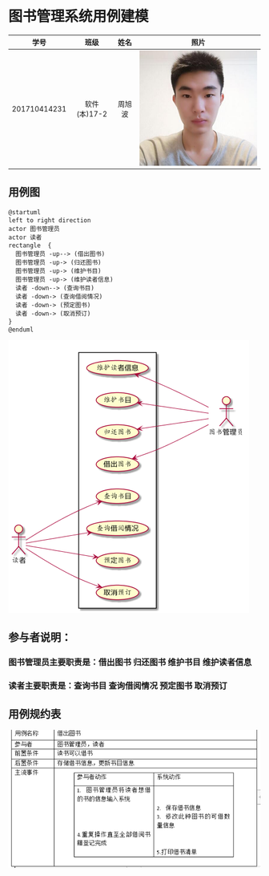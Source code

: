 # 图书管理系统用例建模
|学号|班级|姓名|照片|
|:-------:|:-------------: | :----------:|:---:|
|201710414231|软件(本)17-2|周旭波|![me](../me.jpg)|
## 用例图
````
@startuml
left to right direction
actor 图书管理员
actor 读者
rectangle  {
  图书管理员 -up--> (借出图书)
  图书管理员 -up-> (归还图书)
  图书管理员 -up-> (维护书目)
  图书管理员 -up-> (维护读者信息)
  读者 -down--> (查询书目)
  读者 -down-> (查询借阅情况)
  读者 -down-> (预定图书)
  读者 -down-> (取消预订)
}
@enduml
````
![a](a.png)

## 参与者说明：

### 图书管理员主要职责是：借出图书 归还图书 维护书目 维护读者信息

### 读者主要职责是：查询书目 查询借阅情况 预定图书 取消预订

## 用例规约表

![b](b.png)


